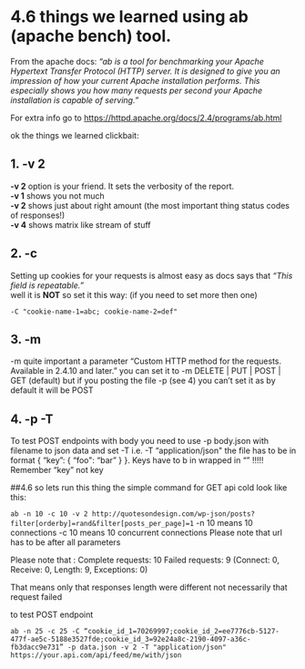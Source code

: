 # 4.6 things we learned using ab (apache bench)  tool.

From the apache docs: _“ab is a tool for benchmarking your Apache Hypertext Transfer Protocol (HTTP) server. It is designed to give you an impression of how your current Apache installation performs. This especially shows you how many requests per second your Apache installation is capable of serving.”_

For extra info go to https://httpd.apache.org/docs/2.4/programs/ab.html

ok the things we learned clickbait: 

##  1. -v 2  
   **-v 2**  option is your friend. It sets the verbosity of the report.  
   **-v 1** shows you not much  
   **-v 2** shows just about right amount (the most important thing status codes of responses!)  
   **-v 4** shows matrix like stream of stuff 

## 2.  -c 
   Setting up cookies for your requests is almost easy as docs says that _“This field is repeatable.”_  
   well it is **NOT** so set it this way: (if you need to set more then one)

  ```-C "cookie-name-1=abc; cookie-name-2=def"```

## 3. -m 
  -m quite important a parameter  “Custom HTTP method for the requests. Available in 2.4.10 and later.”
  you can set it to -m DELETE | PUT | POST | GET (default)  but if you posting the file 
  -p (see 4) you can’t set it as by default it will be POST

## 4. -p -T
  To test POST endpoints with body you need to use -p body.json with filename to json data and set -T  i.e. -T  “application/json"  the file has to be in format { “key”:  {  “foo": “bar” } }. 
  Keys have to b in wrapped in “” !!!!! Remember “key” not key

##4.6 so lets run this thing the simple command for GET api cold look like this: 

```ab -n 10 -c 10 -v 2 http://quotesondesign.com/wp-json/posts?filter[orderby]=rand&filter[posts_per_page]=1```
-n 10 means 10 connections
-c 10 means 10 concurrent connections
Please note that url has to be after all parameters

Please note that :
Complete requests:      10
Failed requests:        9
   (Connect: 0, Receive: 0, Length: 9, Exceptions: 0)

That means only that responses length were different not necessarily that request failed 

to test POST endpoint 

```ab -n 25 -c 25 -C “cookie_id_1=70269997;cookie_id_2=ee7776cb-5127-477f-ae5c-5188e3527fde;cookie_id_3=92e24a8c-2190-4097-a36c-fb3dacc9e731” -p data.json -v 2 -T "application/json" https://your.api.com/api/feed/me/with/json```
